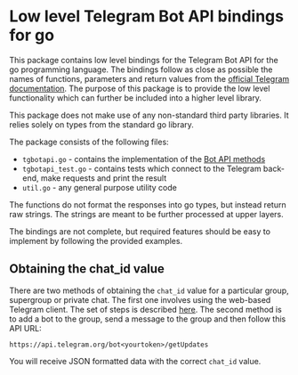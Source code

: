 # Low level Telegram Bot API bindings for go

This package contains low level bindings for the Telegram Bot API for the go programming language. The bindings follow
as close as possible the names of functions, parameters and return values from the [official Telegram documentation][1].
The purpose of this package is to provide the low level functionality which can further be included into a higher level
library.

This package does not make use of any non-standard third party libraries. It relies solely on types from the standard go
library.

The package consists of the following files:
* `tgbotapi.go` - contains the implementation of the [Bot API methods][2]
* `tgbotapi_test.go` - contains tests which connect to the Telegram back-end, make requests and print the result
* `util.go` - any general purpose utility code

The functions do not format the responses into go types, but instead return raw strings. The strings are meant to be
further processed at upper layers.

The bindings are not complete, but required features should be easy to implement by following the provided examples.

## Obtaining the chat_id value

There are two methods of obtaining the `chat_id` value for a particular group, supergroup or private chat. The first one
involves using the web-based Telegram client. The set of steps is described [here][3]. The second method is to add a bot
to the group, send a message to the group and then follow this API URL:

```
https://api.telegram.org/bot<yourtoken>/getUpdates
```

You will receive JSON formatted data with the correct `chat_id` value.

[1]: https://core.telegram.org/bots/api
[2]: https://core.telegram.org/bots/api#available-methods
[3]: https://github.com/GabrielRF/telegram-id#web-channel-id
